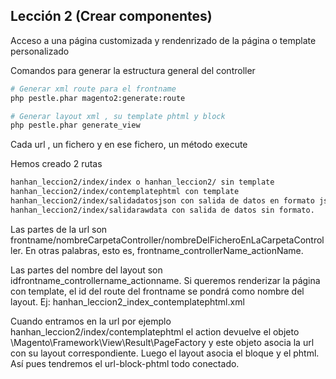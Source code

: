 ## Lección 2 (Crear componentes)

Acceso a una página customizada y rendenrizado de la página o template personalizado

Comandos para generar la estructura general del controller
````bash
# Generar xml route para el frontname
php pestle.phar magento2:generate:route

# Generar layout xml , su template phtml y block
php pestle.phar generate_view
````
Cada url , un fichero y en ese fichero, un método execute

Hemos creado 2 rutas

````bash
hanhan_leccion2/index/index o hanhan_leccion2/ sin template
hanhan_leccion2/index/contemplatephtml con template
hanhan_leccion2/index/salidadatosjson con salida de datos en formato json
hanhan_leccion2/index/salidarawdata con salida de datos sin formato.
````

Las partes de la url son frontname/nombreCarpetaController/nombreDelFicheroEnLaCarpetaController. En otras palabras, esto es, frontname_controllerName_actionName.

Las partes del nombre del layout son idfrontname_controllername_actionname.
Si queremos renderizar la página con template, el id del route del frontname se pondrá como nombre del layout. Ej: hanhan_leccion2_index_contemplatephtml.xml

Cuando entramos en la url por ejemplo hanhan_leccion2/index/contemplatephtml el action devuelve el objeto \Magento\Framework\View\Result\PageFactory y este objeto asocia la url con su layout correspondiente. Luego el layout asocia el bloque y el phtml.
Así pues  tendremos el url-block-phtml todo conectado. 
